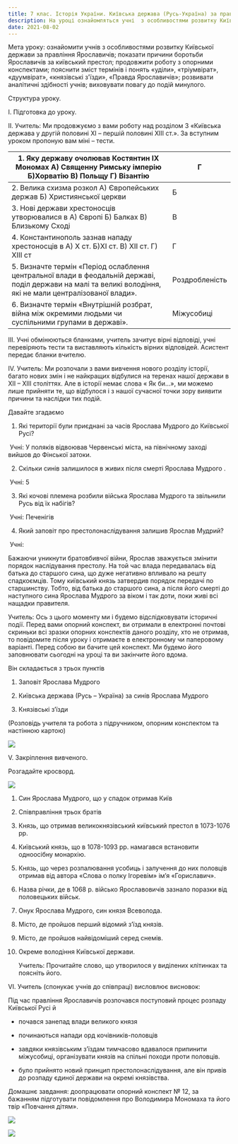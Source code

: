 ```yaml
---
title: 7 клас. Історія України. Київська держава (Русь-Україна) за правління Ярославичів.
description: На уроці ознайомляться учні  з особливостями розвитку Київської держави за правління Ярославичів - синів князя Ярослава Мудрого
date: 2021-08-02
---
```


Мета уроку: ознайомити учнів  з особливостями розвитку Київської держави за правління Ярославичів; показати причини боротьби Ярославичів за київський престол; продовжити роботу з опорними конспектами; пояснити зміст термінів і понять «уділи», «тріумвірат», «дуумвірат», «князівські з'їзди», «Правда Ярославичів»; розвивати аналітичні здібності учнів; виховувати повагу до подій минулого.

Структура уроку.

І. Підготовка до уроку.

ІІ. Учитель: Ми продовжуємо з вами роботу над розділом 3 «Київська держава у другій половині XI – першій половині XIII ст.». За вступним уроком пропоную вам міні – тести.

| 1. Яку державу  очолював Костянтин ІХ Мономах                                                                                                                        А) Священну Римську імперію                                                                        Б)Хорватію                                                                                                                               В)  Польщу                                                                                                                                   Г) Візантію | Г              |
| ------------------------------------------------------------ | -------------- |
| 2. Велика схизма  розкол                                                                                                        А) Європейських держав                                                                                                            Б)  Християнської церкви | Б              |
| 3. Нові держави  хрестоносців утворювалися в                                                                 А) Європі                                                                                                                                          Б) Балках                                                                                                                                                    В) Близькому Сході | В              |
| 4. Константинополь  зазнав нападу хрестоносців в                                                                 А) Х ст.                                                                                                                                                   Б)ХІ ст.                                                                                                                                                          В) ХІІ ст.                                                                                                                                                   Г) ХІІІ ст | Г              |
| 5. Визначте термін  «Період ослаблення центральної влади в  феодальній державі, поділ держави на малі та великі володіння, які не мали  централізованої влади». | Роздробленість |
| 6. Визначте термін «Внутрішній  розбрат, війна між окремими людьми чи суспільними групами в державі». | Міжусобиці     |

ІІІ. Учні обмінюються бланками, учитель зачитує вірні відповіді, учні перевіряють тести та виставляють кількість вірних відповідей. Асистент передає бланки вчителю.

ІV. Учитель: Ми розпочали з вами вивчення нового розділу історії, багато нових змін і не найкращих відбулися на теренах нашої держави в ХІІ – ХІІІ століттях. Але в історії немає слова « Як би…», ми можемо лише прийняти те, що відбулося і з нашої сучасної точки зору виявити причини та наслідки тих подій.

Давайте згадаємо

1. Які території були приєднані за часів Ярослава Мудрого до Київської Русі?

​        Учні: У поляків відвоював Червенські міста, на північному заході вийшов до Фінської затоки.

2. Скільки синів залишилося в живих після смерті Ярослава Мудрого .

​        Учні: 5

3. Які кочові племена розбили війська Ярослава Мудрого та звільнили Русь від їх набігів?

​       Учні: Печенігів

4. Який заповіт про престолонаслідування залишив Ярослав Мудрий?

​       Учні:

Бажаючи уникнути братовбивчої війни, Ярослав зважується змінити порядок наслідування престолу. На той час влада передавалась від батька до старшого сина, що дуже негативно впливало на решту спадкоємців. Тому київський князь затвердив порядок передачі по старшинству. Тобто, від батька до старшого сина, а після його смерті до наступного  сина  Ярослава Мудрого за віком і так доти, поки живі всі нащадки правителя.

Учитель: Ось з цього моменту ми і будемо відслідковувати історичні події. Перед вами опорний конспект, ви отримали в електронні почтові скриньки всі зразки опорних конспектів даного розділу, хто не отримав, то повідомите після уроку і отримаєте в електронному чи паперовому варіанті. Перед собою ви бачите цей конспект. Ми будемо його заповнювати сьогодні на уроці та ви закінчите його вдома.

Він складається з трьох пунктів

1. Заповіт Ярослава Мудрого

2. Київська держава (Русь – Україна) за синів Ярослава Мудрого

3. Князівські з’їзди

(Розповідь учителя та робота з підручником, опорним конспектом та настінною картою)

![](/uploads/7-aroslawizi-1.png)

V. Закріплення вивченого.

Розгадайте кросворд.

![](/uploads/7-krosword-aroslawizi-1.png)

1. Син Ярослава Мудрого, що у спадок отримав Київ

2. Співправління трьох братів

3. Князь, що отримав великокнязівський київський престол в 1073-1076 рр.

4. Київський князь, що в 1078-1093 рр. намагався встановити одноосібну монархію.

5. Князь, що через розпалювання усобиць і залучення до них половців отримав від автора «Слова о полку Ігоревім» ім’я «Гориславич».

6. Назва річки, де в 1068 р. військо Ярославовичів зазнало поразки від половецьких військ.

7. Онук Ярослава Мудрого, син князя Всеволода.

8. Місто, де пройшов перший відомий з’їзд князів.

9. Місто, де пройшов найвідоміший серед снемів.

10. Окреме володіння Київської держави.

    Учитель:  Прочитайте слово, що утворилося у виділених клітинках та поясніть його.

VІ. Учитель (спонукає учнів до співпраці) висловлює висновок:

Під час правління Ярославичів розпочався поступовий процес розпаду Київської Русі й

- почався занепад влади великого князя

- починаються напади орд кочівників-половців

- завдяки князівським з’їздам тимчасово вдавалося припинити міжусобиці, організувати князів на спільні походи проти половців.

- було прийнято новий принцип престолонаслідування, але він привів до розпаду єдиної держави на окремі князівства.

Домашнє завдання: доопрацювати опорний конспект № 12, за бажанням підготувати повідомлення про Володимира Мономаха та його твір «Повчання дітям».

![](/uploads/7-aroslawizi.png)

![](/uploads/7-krosword-aroslawizi-2.png)
